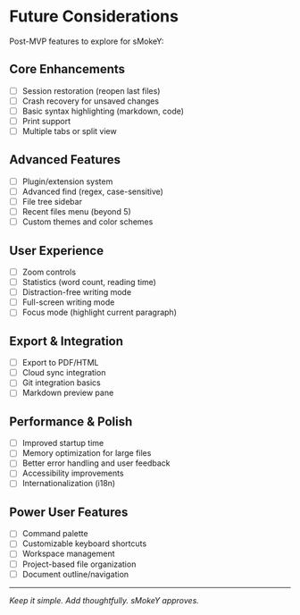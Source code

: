 # Future Considerations

Post-MVP features to explore for sMokeY:

## Core Enhancements
- [ ] Session restoration (reopen last files)
- [ ] Crash recovery for unsaved changes
- [ ] Basic syntax highlighting (markdown, code)
- [ ] Print support
- [ ] Multiple tabs or split view

## Advanced Features
- [ ] Plugin/extension system
- [ ] Advanced find (regex, case-sensitive)
- [ ] File tree sidebar
- [ ] Recent files menu (beyond 5)
- [ ] Custom themes and color schemes

## User Experience
- [ ] Zoom controls
- [ ] Statistics (word count, reading time)
- [ ] Distraction-free writing mode
- [ ] Full-screen writing mode
- [ ] Focus mode (highlight current paragraph)

## Export & Integration
- [ ] Export to PDF/HTML
- [ ] Cloud sync integration
- [ ] Git integration basics
- [ ] Markdown preview pane

## Performance & Polish
- [ ] Improved startup time
- [ ] Memory optimization for large files
- [ ] Better error handling and user feedback
- [ ] Accessibility improvements
- [ ] Internationalization (i18n)

## Power User Features
- [ ] Command palette
- [ ] Customizable keyboard shortcuts
- [ ] Workspace management
- [ ] Project-based file organization
- [ ] Document outline/navigation

---

*Keep it simple. Add thoughtfully. sMokeY approves.*
